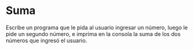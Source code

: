 # Suma

Escribe un programa que le pida al usuario ingresar un número, luego le pide un segundo número, e imprima en la consola la suma de los dos números que ingresó el usuario.
